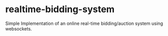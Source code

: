 # realtime-bidding-system
Simple Implementation of an online real-time bidding/auction system using websockets.  

